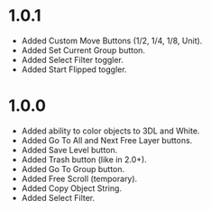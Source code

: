 # 1.0.1
- Added Custom Move Buttons (1/2, 1/4, 1/8, Unit).
- Added Set Current Group button.
- Added Select Filter toggler.
- Added Start Flipped toggler.

# 1.0.0
- Added ability to color objects to 3DL and White.
- Added Go To All and Next Free Layer buttons.
- Added Save Level button.
- Added Trash button (like in 2.0+).
- Added Go To Group button.
- Added Free Scroll (temporary).
- Added Copy Object String.
- Added Select Filter.